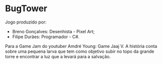 # BugTower
Jogo produzido por:
  - Breno Gonçalves: Desenhista - Pixel Art;
  - Filipe Durães: Programador - C#.

Para a Game Jam do youtuber Amdré Young: Game Jaaj V.
A história conta sobre uma pequena larva que tem como objetivo subir no topo da grande torre e encontrar a luz que a levará para a salvação.
